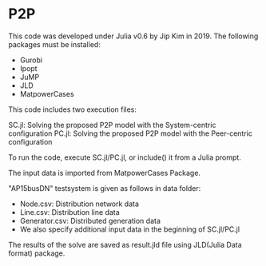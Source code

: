 # P2P

This code was developed under Julia v0.6 by Jip Kim in 2019.
The following packages must be installed:

  - Gurobi
  - Ipopt
  - JuMP
  - JLD    
  - MatpowerCases

This code includes two execution files:

SC.jl: Solving the proposed P2P model with the System-centric configuration
PC.jl: Solving the proposed P2P model with the Peer-centric configuration

To run the code, execute SC.jl/PC.jl, or include() it from a Julia prompt.

The input data is imported from MatpowerCases Package.

"AP15busDN" testsystem is given as follows in data folder:
  - Node.csv: Distribution network data
  - Line.csv: Distribution line data
  - Generator.csv: Distributed generation data
  - We also specify additional input data in the beginning of SC.jl/PC.jl

The results of the solve are saved as result.jld file using JLD(Julia Data format) package.
